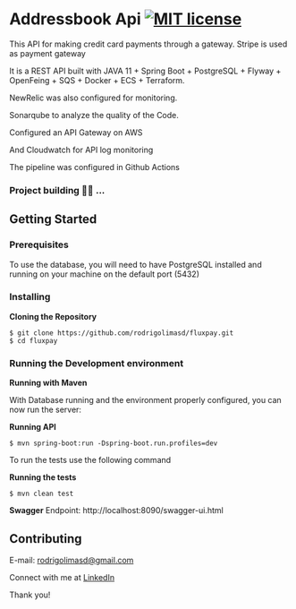 # Addressbook Api [![MIT license](http://img.shields.io/badge/license-MIT-brightgreen.svg)](https://github.com/rodrigolimasd/fluxpay/blob/master/LICENSE)
This API for making credit card payments through a gateway.
Stripe is used as payment gateway

It is a REST API built with JAVA 11 + Spring Boot + PostgreSQL + Flyway + OpenFeing + SQS + Docker + ECS + Terraform.

NewRelic was also configured for monitoring.

Sonarqube to analyze the quality of the Code.

Configured an API Gateway on AWS

And Cloudwatch for API log monitoring

The pipeline was configured in Github Actions

### Project building 👨‍🔧 ...

## Getting Started

### Prerequisites

To use the database, you will need to have PostgreSQL installed and running on your machine on the default port (5432)

### Installing

**Cloning the Repository**
````
$ git clone https://github.com/rodrigolimasd/fluxpay.git
$ cd fluxpay
````
### Running the Development environment

**Running with Maven**

With Database running and the environment properly configured, you can now run the server:

**Running API**

```
$ mvn spring-boot:run -Dspring-boot.run.profiles=dev
```

To run the tests use the following command

**Running the tests**

```
$ mvn clean test
```

**Swagger** Endpoint: http://localhost:8090/swagger-ui.html

## Contributing

E-mail: rodrigolimasd@gmail.com

Connect with me at [LinkedIn](https://www.linkedin.com/in/rodrigolimasd/)

Thank you!
